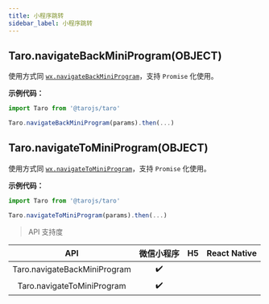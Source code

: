 ```yaml
---
title: 小程序跳转
sidebar_label: 小程序跳转
---
```


## Taro.navigateBackMiniProgram(OBJECT)

使用方式同 [`wx.navigateBackMiniProgram`](https://developers.weixin.qq.com/miniprogram/dev/api/wx.navigateBackMiniProgram.html)，支持 `Promise` 化使用。

**示例代码：**

```jsx
import Taro from '@tarojs/taro'

Taro.navigateBackMiniProgram(params).then(...)
```

## Taro.navigateToMiniProgram(OBJECT)

使用方式同 [`wx.navigateToMiniProgram`](https://developers.weixin.qq.com/miniprogram/dev/api/wx.navigateToMiniProgram.html)，支持 `Promise` 化使用。

**示例代码：**

```jsx
import Taro from '@tarojs/taro'

Taro.navigateToMiniProgram(params).then(...)
```

> API 支持度

| API | 微信小程序 | H5 | React Native |
| :-: | :-: | :-: | :-: |
| Taro.navigateBackMiniProgram | ✔️ |  |  |
| Taro.navigateToMiniProgram | ✔️ |  |  |

